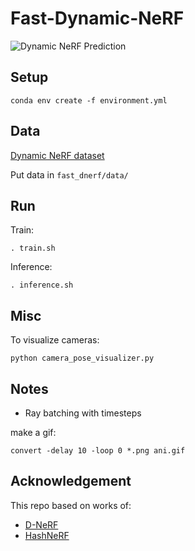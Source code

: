 # Fast-Dynamic-NeRF

![Dynamic NeRF Prediction](/_graphics/Predictions.gif)


## Setup
```
conda env create -f environment.yml
```

## Data
[Dynamic NeRF dataset](https://drive.google.com/file/d/1uHVyApwqugXTFuIRRlE4abTW8_rrVeIK/view)

Put data in `fast_dnerf/data/`

## Run
Train:
```
. train.sh
```

Inference:
```
. inference.sh
```

## Misc
To visualize cameras:
```
python camera_pose_visualizer.py
```

## Notes
- Ray batching with timesteps

make a gif:
```
convert -delay 10 -loop 0 *.png ani.gif
```

## Acknowledgement
This repo based on works of:

- [D-NeRF](https://github.com/albertpumarola/D-NeRF)
- [HashNeRF](https://github.com/yashbhalgat/HashNeRF-pytorch)